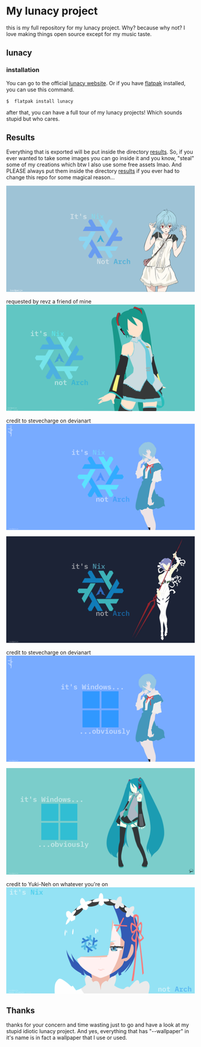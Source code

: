 # My lunacy project

this is my full repository for my lunacy project. Why? because why not? I love making things open source except for my music taste.

## lunacy

### installation

You can go to the official [lunacy website](https://icons8.com/lunacy). Or if you have [flatpak](https://flatpak.org/) installed, you can use this command.
```
$  flatpak install lunacy
```
after that, you can have a full tour of my lunacy projects! Which sounds stupid but who cares.

## Results

Everything that is exported will be put inside the directory [results](https://github.com/berakpaijo/lunacy-projects-of-mine-because-why-not-/tree/main/results). So, if you ever wanted to take some images you can go inside it and you know, "steal" some of my creations which btw I also use some free assets lmao. And PLEASE always put them inside the directory [results](https://github.com/berakpaijo/lunacy-projects-of-mine-because-why-not-/tree/main/results) if you ever had to change this repo for some magical reason...


![image](https://github.com/berakpaijo/lunacy-projects-of-mine-because-why-not-/blob/main/results/cool_bg_final.png)

requested by revz a friend of mine
![image](https://github.com/berakpaijo/lunacy-projects-of-mine-because-why-not-/blob/main/results/the_wallpaper_my_friend_requested.png)

credit to stevecharge on devianart
![image](https://github.com/berakpaijo/lunacy-projects-of-mine-because-why-not-/blob/main/results/credit%20to%20stevecharge%20on%20devianart.png)

![image](https://github.com/berakpaijo/lunacy-projects-of-mine-because-why-not-/blob/main/results/rei%20with%20longinus%20spear.png)

credit to stevecharge on devianart
![image](https://github.com/berakpaijo/lunacy-projects-of-mine-because-why-not-/blob/main/results/credit%20to%20stevencharge%20on%20devian%20art%20(windog).png)

![image](https://github.com/berakpaijo/lunacy-projects-of-mine-because-why-not-/blob/main/results/windog%20because%20I%20hate%20it.png)

credit to Yuki-Neh on whatever you're on
![image](https://github.com/berakpaijo/lunacy-projects-of-mine-because-why-not-/blob/main/results/nih%20reqan%20lu%20framuba%20wkwkwkwk.png)

## Thanks

thanks for your concern and time wasting just to go and have a look at my stupid idiotic lunacy project. And yes, everything that has "--wallpaper" in it's name is in fact a wallpaper that I use or used.
